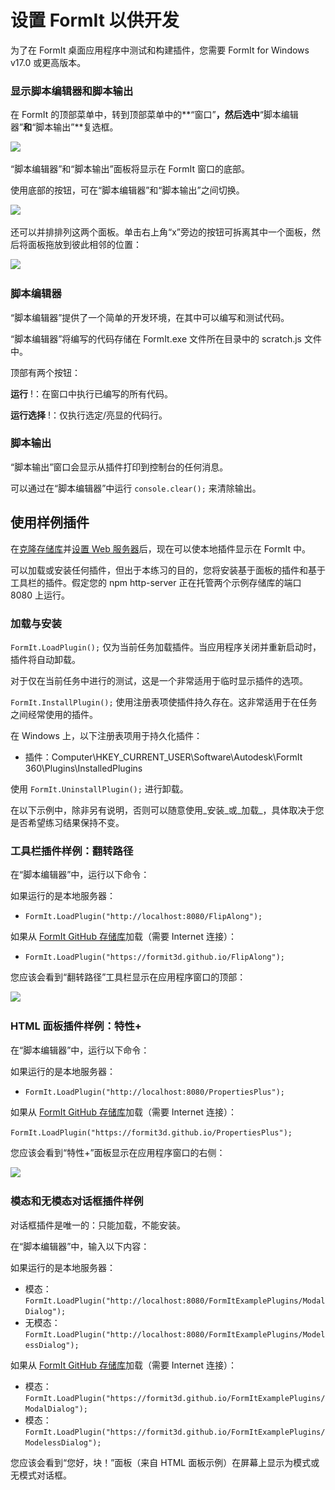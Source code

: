# 设置 FormIt 以供开发

为了在 FormIt 桌面应用程序中测试和构建插件，您需要 FormIt for Windows v17.0 或更高版本。

### **显示脚本编辑器和脚本输出**

在 FormIt 的顶部菜单中，转到顶部菜单中的**“窗口”**，然后选中**“脚本编辑器”**和**“脚本输出”**复选框。

![](https://formit3d.github.io/FormItExamplePlugins/docs/images/EnableDevelopmentWindows.PNG)

“脚本编辑器”和“脚本输出”面板将显示在 FormIt 窗口的底部。

使用底部的按钮，可在“脚本编辑器”和“脚本输出”之间切换。

![](https://formit3d.github.io/FormItExamplePlugins/docs/images/ScriptEditorDefaultState.PNG)

还可以并排排列这两个面板。单击右上角“x”旁边的按钮可拆离其中一个面板，然后将面板拖放到彼此相邻的位置：

![](https://formit3d.github.io/FormItExamplePlugins/docs/images/ScriptEditor+ScriptOutputConfiguration.gif)

### **脚本编辑器**

“脚本编辑器”提供了一个简单的开发环境，在其中可以编写和测试代码。

“脚本编辑器”将编写的代码存储在 FormIt.exe 文件所在目录中的 scratch.js 文件中。

顶部有两个按钮：

**运行** \![](<../../../.gitbook/assets/image (8) (1).png>)：在窗口中执行已编写的所有代码。

**运行选择** \![](<../../../.gitbook/assets/image (52).png>)：仅执行选定/亮显的代码行。

### **脚本输出**

“脚本输出”窗口会显示从插件打印到控制台的任何消息。

可以通过在“脚本编辑器”中运行 `console.clear();` 来清除输出。

## 使用样例插件

在[克隆存储库](cloning-a-sample-plugin.md)并[设置 Web 服务器](hosting-a-plugin-on-a-local-server.md)后，现在可以使本地插件显示在 FormIt 中。

可以加载或安装任何插件，但出于本练习的目的，您将安装基于面板的插件和基于工具栏的插件。假定您的 npm http-server 正在托管两个示例存储库的端口 8080 上运行。

### **加载与安装**

`FormIt.LoadPlugin();` 仅为当前任务加载插件。当应用程序关闭并重新启动时，插件将自动卸载。

对于仅在当前任务中进行的测试，这是一个非常适用于临时显示插件的选项。

`FormIt.InstallPlugin();` 使用注册表项使插件持久存在。这非常适用于在任务之间经常使用的插件。

在 Windows 上，以下注册表项用于持久化插件：

* 插件：Computer\\HKEY_CURRENT_USER\\Software\\Autodesk\\FormIt 360\\Plugins\\InstalledPlugins

使用 `FormIt.UninstallPlugin();` 进行卸载。

在以下示例中，除非另有说明，否则可以随意使用_安装_或_加载_，具体取决于您是否希望练习结果保持不变。

### **工具栏插件样例：翻转路径**

在“脚本编辑器”中，运行以下命令：

如果运行的是本地服务器：

* `FormIt.LoadPlugin("http://localhost:8080/FlipAlong");`

如果从 [FormIt GitHub 存储库](https://github.com/FormIt3D/)加载（需要 Internet 连接）：

* `FormIt.LoadPlugin("https://formit3d.github.io/FlipAlong");`

您应该会看到“翻转路径”工具栏显示在应用程序窗口的顶部：

![](https://formit3d.github.io/FormItExamplePlugins/docs/images/FlipAlongToolbar.PNG)

### **HTML 面板插件样例：特性+**

在“脚本编辑器”中，运行以下命令：

如果运行的是本地服务器：

* `FormIt.LoadPlugin("http://localhost:8080/PropertiesPlus");`

如果从 [FormIt GitHub 存储库](https://github.com/FormIt3D/)加载（需要 Internet 连接）：

`FormIt.LoadPlugin("https://formit3d.github.io/PropertiesPlus");`

您应该会看到“特性+”面板显示在应用程序窗口的右侧：

![](https://formit3d.github.io/FormItExamplePlugins/docs/images/PropertiesPlusPanel.png)

### **模态和无模态对话框插件样例**

对话框插件是唯一的：只能加载，不能安装。

在“脚本编辑器”中，输入以下内容：

如果运行的是本地服务器：

* 模态：`FormIt.LoadPlugin("http://localhost:8080/FormItExamplePlugins/ModalDialog");`
* 无模态：`FormIt.LoadPlugin("http://localhost:8080/FormItExamplePlugins/ModelessDialog");`

如果从 [FormIt GitHub 存储库](https://github.com/FormIt3D/)加载（需要 Internet 连接）：

* 模态：`FormIt.LoadPlugin("https://formit3d.github.io/FormItExamplePlugins/ModalDialog");`
* 模态：`FormIt.LoadPlugin("https://formit3d.github.io/FormItExamplePlugins/ModelessDialog");`

您应该会看到“您好，块！”面板（来自 HTML 面板示例）在屏幕上显示为模式或无模式对话框。
